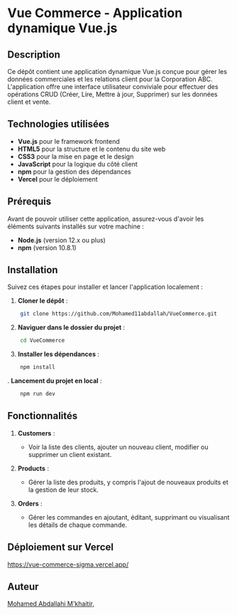 # Vue Commerce - Application dynamique Vue.js

## Description

Ce dépôt contient une application dynamique Vue.js conçue pour gérer les données commerciales et les relations client pour la Corporation ABC. L'application offre une interface utilisateur conviviale pour effectuer des opérations CRUD (Créer, Lire, Mettre à jour, Supprimer) sur les données client et vente.

## Technologies utilisées

- **Vue.js** pour le framework frontend
- **HTML5** pour la structure et le contenu du site web
- **CSS3** pour la mise en page et le design
- **JavaScript** pour la logique du côté client
- **npm** pour la gestion des dépendances
- **Vercel** pour le déploiement


## Prérequis

Avant de pouvoir utiliser cette application, assurez-vous d'avoir les éléments suivants installés sur votre machine :

- **Node.js** (version 12.x ou plus)
- **npm** (version 10.8.1)

## Installation

Suivez ces étapes pour installer et lancer l'application localement :

1. **Cloner le dépôt** :
```bash
    git clone https://github.com/Mohamed11abdallah/VueCommerce.git
```
2. **Naviguer dans le dossier du projet** :
```bash
    cd VueCommerce
```
3. **Installer les dépendances** :
```bash
    npm install
```
. **Lancement du projet en local** :
```bash
    npm run dev
```

## Fonctionnalités

1. **Customers** : 
    - Voir la liste des clients, ajouter un nouveau client, modifier ou supprimer un client existant.

2. **Products** : 
    - Gérer la liste des produits, y compris l'ajout de nouveaux produits et la gestion de leur stock.

3. **Orders** : 
    - Gérer les commandes en ajoutant, éditant, supprimant ou visualisant les détails de chaque commande. 


## Déploiement sur Vercel
https://vue-commerce-sigma.vercel.app/


## Auteur

[Mohamed Abdallahi M'khaitir, ](https://github.com/Mohamed11abdallah)
